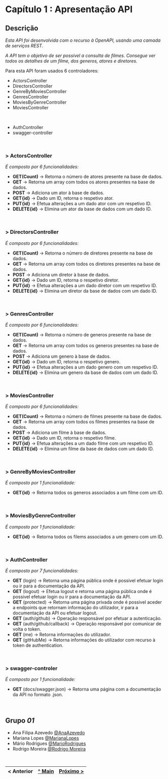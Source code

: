 # Capítulo 1 : Apresentação API

## Descrição

_Esta API foi desenvolvida com o recurso à OpenAPI, usando uma camada de serviços REST._

_A API tem o objetivo de ser possível a consulta de filmes. Consegue ver todos os detalhes de um filme, dos generos, atores e diretores._


Para esta API foram usados 6 controladores:
* ActorsController
* DirectorsController
* GenreByMoviesController
* GenresController
* MoviesByGenreController
* MoviesController


</br>

* AuthController
* swagger-controller

</br>

### > **ActorsController**
_É composto por 6 funcionalidades:_
* **GET(Count)** -> Retorna o número de atores presente na base de dados.
* **GET** -> Retorna um array com todos os atores presentes na base de dados.
* **POST** -> Adiciona um ator à base de dados.
* **GET{id}** -> Dado um ID, retorna o respetivo ator.
* **PUT{id}** -> Efetua alterações a um dado ator com um respetivo ID.
* **DELETE{id}** -> Elimina um ator da base de dados com um dado ID.

<br>

### > **DirectorsController**
_É composto por 6 funcionalidades:_
* **GET(Count)** -> Retorna o número de diretores presente na base de dados.
* **GET** -> Retorna um array com todos os diretores presentes na base de dados.
* **POST** -> Adiciona um diretor à base de dados.
* **GET{id}** -> Dado um ID, retorna o respetivo diretor.
* **PUT{id}** -> Efetua alterações a um dado diretor com um respetivo ID.
* **DELETE{id}** -> Elimina um diretor da base de dados com um dado ID.

<br>

### > **GenresController**
_É composto por 6 funcionalidades:_
* **GET(Count)** -> Retorna o número de generos presente na base de dados.
* **GET** -> Retorna um array com todos os generos presentes na base de dados.
* **POST** -> Adiciona um genero à base de dados.
* **GET{id}** -> Dado um ID, retorna o respetivo genero.
* **PUT{id}** -> Efetua alterações a um dado genero com um respetivo ID.
* **DELETE{id}** -> Elimina um genero da base de dados com um dado ID.

<br>

### > **MoviesController**
_É composto por 6 funcionalidades:_
* **GET(Count)** -> Retorna o número de filmes presente na base de dados.
* **GET** -> Retorna um array com todos os filmes presentes na base de dados.
* **POST** -> Adiciona um filme à base de dados.
* **GET{id}** -> Dado um ID, retorna o respetivo filme.
* **PUT{id}** -> Efetua alterações a um dado filme com um respetivo ID.
* **DELETE{id}** -> Elimina um filme da base de dados com um dado ID.

<br>

### > **GenreByMoviesController**
_É composto por 1 funcionalidade:_
* **GET{id}** -> Retorna todos os generos associados a um filme com um ID.

<br>

### > **MoviesByGenreController**
_É composto por 1 funcionalidade:_
* **GET{id}** -> Retorna todos os filems associados a um genero com um ID.

<br>


### > **AuthController**
_É composto por 7 funcionalidades:_
* **GET** (login) -> Retorna uma página pública onde é possivel efetuar login ou ir para a documentação da API.
* **GET** (logout) -> Efetua logout e retorna uma página pública onde é possivel efetuar login ou ir para a documentação da API.
* **GET** (protected) -> Retorna uma página privada onde é possivel aceder a endpoints que retornam informação do utilizador, ir para a documentação da API ou efetuar logout.
* **GET** (auth/github) -> Operação responsável por efetuar a autenticação.
* **GET** (auth/github/callback) -> Operação responsável por comunicar de volta o token.
* **GET** (me) -> Retorna informações do utilizador.
* **GET** (gitHubMe) -> Retorna informações do utilizador com recurso à token de authentication.


<br>

### > **swagger-controler**
_É composto por 1 funcionalidade:_
* **GET** (docs/swagger.json) -> Retorna uma página com a documentação da API no formato .json.


<br>

## Grupo _01_
* Ana Filipa Azevedo [@AnaAzevedo](https://github.com/AnaAzevedo2) 
* Mariana Lopes [@MarianaLopes](https://github.com/marlope02) 
* Mário Rodrigues [@MarioRodrigues](https://github.com/MarioRodrigues2304)
* Rodrigo Moreira [@Rodrigo Moreira](https://github.com/rodmoreira41)


<br>

|< Anterior | [^ Main](../) | [Próximo >](c2.md)
:--- | :---: | ---: 
